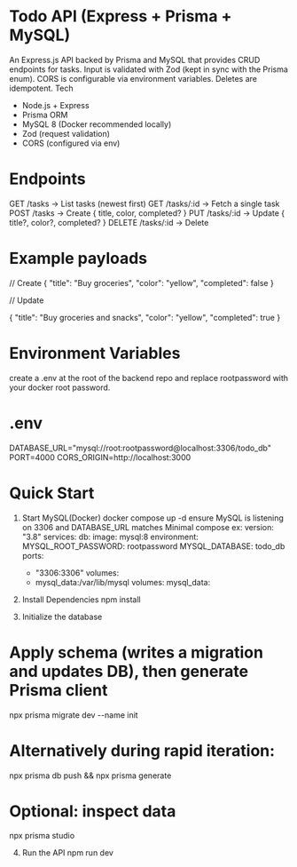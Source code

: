 # Todo API (Express + Prisma + MySQL)
An Express.js API backed by Prisma and MySQL that provides CRUD endpoints for tasks. Input is validated with Zod (kept in sync with the Prisma enum). CORS is configurable via environment variables. Deletes are idempotent.
Tech
- Node.js + Express
- Prisma ORM
- MySQL 8 (Docker recommended locally)
- Zod (request validation)
- CORS (configured via env)

# Endpoints
GET    /tasks            → List tasks (newest first)
GET    /tasks/:id        → Fetch a single task
POST   /tasks            → Create  { title, color, completed? }
PUT    /tasks/:id        → Update  { title?, color?, completed? }
DELETE /tasks/:id        → Delete

# Example payloads

// Create
{
  "title": "Buy groceries",
  "color": "yellow",
  "completed": false
}

// Update

{
  "title": "Buy groceries and snacks",
  "color": "yellow",
  "completed": true
}

# Environment Variables
create a .env at the root of the backend repo and replace rootpassword with your docker root password.
# .env
DATABASE_URL="mysql://root:rootpassword@localhost:3306/todo_db"
PORT=4000
CORS_ORIGIN=http://localhost:3000

# Quick Start
1. Start MySQL(Docker)
docker compose up -d
ensure MySQL is listening on 3306 and DATABASE_URL matches
Minimal compose ex:
version: "3.8"
services:
  db:
    image: mysql:8
    environment:
      MYSQL_ROOT_PASSWORD: rootpassword
      MYSQL_DATABASE: todo_db
    ports:
      - "3306:3306"
    volumes:
      - mysql_data:/var/lib/mysql
volumes:
  mysql_data:

2. Install Dependencies
npm install

3. Initialize the database
# Apply schema (writes a migration and updates DB), then generate Prisma client
npx prisma migrate dev --name init

# Alternatively during rapid iteration:
npx prisma db push && npx prisma generate

# Optional: inspect data
npx prisma studio

 4. Run the API
 npm run dev
